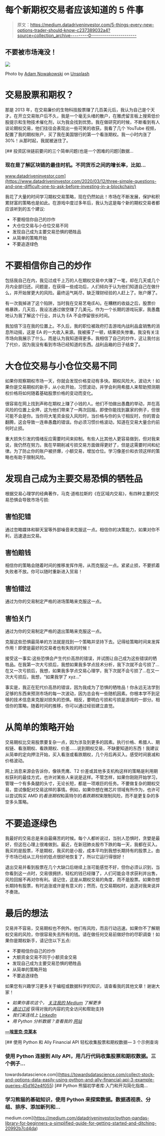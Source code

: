 # 每个新期权交易者应该知道的 5 件事

> 原文：<https://medium.datadriveninvestor.com/5-things-every-new-options-trader-should-know-c237389032a4?source=collection_archive---------0----------------------->

## 不要被市场淹没！

![](img/5857cf1321e8eab01522d6abf3a60a92.png)

Photo by [Adam Nowakowski](https://unsplash.com/@adamaszczos?utm_source=medium&utm_medium=referral) on [Unsplash](https://unsplash.com?utm_source=medium&utm_medium=referral)

# 交易股票和期权？

那是 2013 年，在交易廉价的生物科技股票赚了几百美元后，我认为自己是个天才。在开立交易账户后不久，我是一个毫无头绪的散户，在雅虎留言板上搜索低价股提示和生物技术催化剂，以为我会找到优势。我在做研究的时候，不断看到有人谈论期权交易，他们往往会表现出一些可笑的收获。我看了几个 YouTube 视频，配置了我的期权账户，买了我在美国银行的第一个看涨期权。我一小时内涨了 30%！从那时起，我就被迷住了。

[](https://www.datadriveninvestor.com/2020/03/12/three-simple-questions-and-one-difficult-one-to-ask-before-investing-in-a-blockchain/) [## 投资区块链前要问的三个简单问题(也是一个困难的问题)|数据…

### 现在是了解区块链的最佳时机。不同货币之间的增长率，比如…

www.datadriveninvestor.com](https://www.datadriveninvestor.com/2020/03/12/three-simple-questions-and-one-difficult-one-to-ask-before-investing-in-a-blockchain/) 

我花了大量的时间学习期权交易策略，现在仍然如此！市场在不断发展，保护和积累财富的策略也是如此。在游戏中度过多年后，我认为这是每个新的期权交易者都应该听到的五个建议:

*   不要相信你自己的炒作
*   大仓位交易与小仓位交易不同
*   发现自己成为主要交易恐惧的牺牲品
*   从简单的策略开始
*   不要追逐绿色

# 不要相信你自己的炒作

包括我自己在内，我见过成千上万的人在期权交易中大赚了一笔，却在几天或几个月内全部归还。问题是，在获得一些成功后，人们倾向于认为他们知道自己在做什么，并开始冒更大的风险。最终运气耗尽，缺乏理财经验的人赶上了。账户爆了。

有一次我掉进了这个陷阱，当时我在交易艺电(EA)。在糟糕的收益之后，股票价格暴跌，几天后，我设法通过做空赚了几美元。作为一个长期的游戏玩家，我愚蠢地认为我了解这个行业，并认为 EA 不会停留很长时间。

我加倍下注在我的位置上。不久后，我的职位被政府打击游戏内战利品盒销售的消息所动摇，这是 EA 的一大收入来源。我被揍了一顿，结果损失惨重。我没有关注市场向我展示了什么，而是认为我知道得更多。我相信了自己的炒作，这让我付出了代价，因为我没有看到市场已经知道的东西。战利品箱的日子结束了。

# 大仓位交易与小仓位交易不同

如果你观察期权市场一天，你就会发现价格变动有多快。期权风险大，波动大！如果你是交易期权的新手，从小处开始，习惯波动，并学会利用希腊人来帮助预测期权价格将如何随着基础股票价格的变动而变化。

很容易在网上找到声称在期权上赚了小钱的人。他们不怕做出愚蠢的举动，并在高风险的位置上全押，这为他们带来了一两次回报。即使你能找到赢家的例子，但很可能不会是你。当你将大笔资金投入风险时，当价格与你的头寸相反时，你的胃会翻腾，这会导致一连串愚蠢的错误。你必须习惯价格波动，知道在交易大量合约前何时止损。

重大损失引发的情绪反应需要时间来抑制。有些人比其他人更容易做到，但对我来说，我仍然在努力。我在早期削减亏损交易方面做得更好了，但是这需要时间和纪律。为了防止你的账户被挤爆，小额交易，增加仓位。学习像差价和衣领这样的策略也有助于限制风险。

# 发现自己成为主要交易恐惧的牺牲品

根据交易心理学的经典著作，马克·道格拉斯的《在区域内交易》，有四种主要的交易恐惧会导致市场亏损:

## 害怕犯错

通过忽略媒体和聊天室等外部噪音来克服这一点。相信你的决策能力，如果对你不利，迅速退出交易。

## 害怕赔钱

相信你的策略会随着时间的推移发挥作用，从而克服这一点。紧紧止损，不要抓着失败者不放。你可以随时重新进入贸易！

## 害怕错过

通过为你的交易制定严格的进场策略来克服这一点。

## 害怕关门

通过为你的交易制定严格的退出策略来克服这一点。

克服这些恐惧最简单的方法就是找到一个策略并坚持下去。记得给策略时间来发挥作用！即使是最好的交易者也有失败的时候！

接受这一事实:这些恐惧会产生代价高昂的错误，并试图让自己成为这些错误的牺牲品。在我第一次大亏损后，我想如果我多学点技术分析，我下次就不会亏损了…在又一次亏损后，我想，如果我多学点交易心理学，我下次就不会亏损了…在又一次大亏损后，我想，“如果我学了 xyz…”

事实是，我正在犯代价高昂的错误，因为我成为了恐惧的牺牲品！你永远无法学到足够的东西来预测市场的每一次波动，因为总会有一些随机因素。你根本学不到足够的技术信息来克服对损失的恐惧。相反，要明白亏损和亏损是游戏的一部分。相信你的策略，随着时间的推移，你可以通过经验建立直觉。

# 从简单的策略开始

交易期权比交易股票要复杂一点，因为涉及到更多的因素。执行价格、希腊人、期权链、看涨期权、看跌期权、价差……说到期权交易，不缺要知道的东西！我建议从简单的定向押注开始，买入看涨或看跌期权，几个月后再买入。感受时间衰减和价格波动。

网上消息来源会告诉你，像铁秃鹰、T2 价差或其他多支机构这样的策略是利用期权获利的最佳方式，也许对某些人来说是这样。不管怎样，如果你刚刚开始学习，管理一个有多条腿的头寸，无论长短，都是一项艰巨的任务。不要做复杂的期权交易，尝试像配对交易这样的事情。例如，如果你想在微芯片领域有所作为，也许可以尝试购买 AMD 的*看涨期权*和英特尔的*看跌期权*来限制风险，而不是更复杂的多空多头策略。

# 不要追逐绿色

我最好的交易总是来自最痛苦的时候。每个人都听说过，当别人恐惧时，贪婪是最好，但这在心理上很难做到。最近，在新冠肺炎股市下跌的每一天，我都在买入。我买的是股票，不是期权，我买的是小股，成本平均到我想长期持有的股票上。由于市场已经从三月份的低点很好地恢复了，所以它运行得很好！

退出交易并看到股票在几个大缺口后继续上涨可能感觉不好，但你必须认识到，当你看到这一点时，交易很拥挤，轻松的钱已经赚了，人们可能会寻求获利并出售，风险回报不再对你有利。请记住，这是从期权交易的角度，而不是股票。如果你想长期持有股票，有时追涨或许是有意义的；然而，在交易期权时，追逐对我来说并不奏效。

# 最后的想法

交易并不容易，交易期权也不例外。他们有风险，而且行动迅速。如果你不了解期权交易的风险，你很容易失去所有的钱。请在做任何交易前做好你的尽职调查！如果你是期权新手，请记住以下五点:

*   不要相信你自己的炒作
*   大额资金交易不同于小额资金交易
*   发现自己成为主要交易恐惧的牺牲品
*   从简单的策略开始
*   不要追逐绿色

如果您有兴趣学习更多关于编程或数据科学的知识，请查看我的其他文章！谢谢大家！

*   *如果你喜欢这个，* [*关注我的 Medium*](https://medium.com/@erickleppen) *了解更多*
*   [*通过订阅*](https://erickleppen.medium.com/membership) 获得对我的内容的完全访问和帮助支持
*   *我们来连线上* [*LinkedIn*](https://www.linkedin.com/in/erickleppen01/)
*   *用 Python 分析数据？查看我的* [*网站*](https://pythondashboards.com/)

[**—埃里克·克莱本**](http://pythondashboards.com/)

[](https://towardsdatascience.com/collect-stock-and-options-data-easily-using-python-and-ally-financial-api-3-example-queries-45d162e4f055) [## 使用 Python 和 Ally Financial API 轻松收集股票和期权数据— 3 个示例查询

### 使用 Python 连接到 Ally API，用几行代码收集股票和期权数据。三个例子…

towardsdatascience.com](https://towardsdatascience.com/collect-stock-and-options-data-easily-using-python-and-ally-financial-api-3-example-queries-45d162e4f055) [](https://medium.com/datadriveninvestor/python-pandas-library-for-beginners-a-simplified-guide-for-getting-started-and-ditching-20992b7cd4da) [## Python 熊猫初学者库:入门和开沟简化指南…

### 学习熊猫的基础知识，使用 Python 来探索数据。数据透视表、分组、排序、添加新列和…

medium.com](https://medium.com/datadriveninvestor/python-pandas-library-for-beginners-a-simplified-guide-for-getting-started-and-ditching-20992b7cd4da)